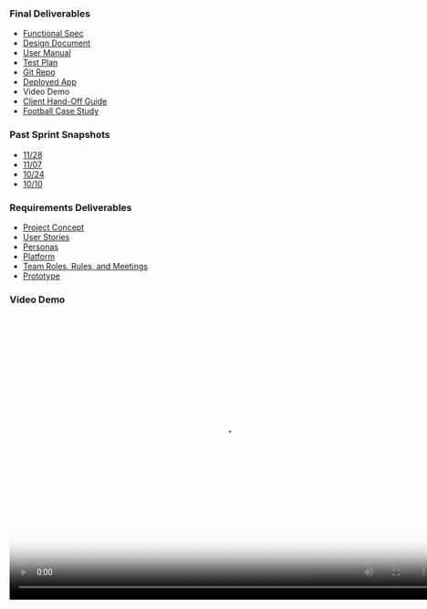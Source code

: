 <!-- final Deliverables
Functional Spec
Design Document
User Manual or Plan
Test Plan
Link to your repository
Link to the deployed application
Video of the working system
client guide
-->
### Final Deliverables
* [Functional Spec](https://docs.google.com/document/d/e/2PACX-1vQlkVhacd5nrYy6HlW7_TKmrulNN7zqBZTACvEUIBzXZEMzqafSBEFHhjejTyUdBAwZ8MZnhPKOGMoN/pub "func_spec")
* [Design Document](https://docs.google.com/document/d/e/2PACX-1vTDObGM_dCRUOLIPP8UjuOH4UNsjW-D_JgopJZtPAbYIwiy5V1iVFER8SvdglrccOvdYv-jLbVxeh6q/pub "design_doc")
* [User Manual](https://docs.google.com/document/d/e/2PACX-1vTgBQaGXEBPvHXYB9roFUHLk3CGu8m93HUgRX8mfQ1Bx0a9t5cIVMCSnjURTLkhKFltQl1_BFZFRz_j/pub "user manual")
* [Test Plan](https://docs.google.com/document/d/e/2PACX-1vREy1xZheYlOx-XpSsNLNpHaSw8Q1lv_GlwKelFbahu-Yki7I4yox5UdybmiQVAntqD-Ewk_3I8HGoR/pub "test plan")
* [Git Repo](https://github.com/comp523-w4g/vue-twitter-stream "repo")
* [Deployed App](http://vue-twitter-stream-watson.mybluemix.net/ "app")
* Video Demo
* [Client Hand-Off Guide](https://docs.google.com/document/d/e/2PACX-1vRVnWv-VPc3TP8mDEDwdlxI0pe3vaaU9kgYAsBWVDsKXHhHjauAXqQDHUKf-o6bkSB9ZFgNm7si4a0y/pub "client guide")
* [Football Case Study](hhttps://docs.google.com/document/d/e/2PACX-1vQGO8xnBOfoSy1Jef3LPYsd9BvV0vjDTxEGIYsmiG5u3kdQqrA7Mj4S7AtMbIoa7bn7Px6xkzMbrqFr/pub "case study")

### Past Sprint Snapshots
* [11/28](https://docs.google.com/document/d/e/2PACX-1vTIAOexZPcojxa8_4qc2SRKBl4Esh5neDigz5LqflYuNv_1cfIEOpIZuupeVflVdBWvTiZuGeAYDq6G/pub "sprint 4")
* [11/07](https://docs.google.com/document/d/e/2PACX-1vSj4Uzr74w31inyB5Wx15l2pO6q4AOjXRWeFW1VkZlNyz4_YsyFER3MnL1jFieWkF-z7Lcq0Rz1KnW2/pub "sprint 3")
* [10/24](https://docs.google.com/document/d/e/2PACX-1vRdkZlzj-GPy9yJr4CSCpT-6bfU5eOyv1p_CsqnSR8nAzajdqtFgB-yWckOdDrmqbDQxHMOEJdmmewB/pub "sprint 2")
* [10/10](https://docs.google.com/document/d/e/2PACX-1vQAF1lgy-Uf613C0G98887Tu0f-JY8jLjJbxOWKayUUU-fouBFyz2ZfMdU9yPu2pY79Pcpn8CUjbLr4/pub "sprint 1")

### Requirements Deliverables
* [Project Concept](#concept)
* [User Stories](#user_stories)
* [Personas](#personas)
* [Platform](#platform) 
* [Team Roles, Rules, and Meetings](#roles)
* [Prototype](http://vue-twitter-stream-watson.mybluemix.net/ "app")

### Video Demo
<video src="w4g-demo.mp4" poster="poster.png" height="500" width="750" controls preload></video>

<!-- ## [Current Sprint Deliverables](#sprint)
* [Functional Spec](#func_spec)
* [Design Doc & Architecture](#architecture)
* [Test Plan](#test_plan)
* [User Manual](#user_manual)
* [GitHub Repo](https://github.com/comp523-w4g/vue-twitter-stream "repo")
* [Live App](#live_app) -->

